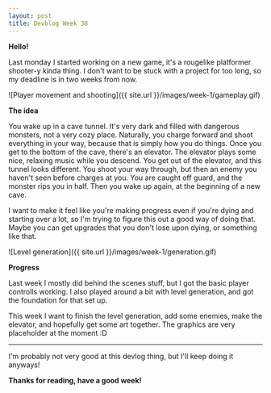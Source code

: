 ```yaml
---
layout: post
title: Devblog Week 38
---
```


**Hello!**

Last monday I started working on a new game, it's a rougelike platformer shooter-y kinda thing.
I don't want to be stuck with a project for too long, so my deadline is in two weeks from now.


![Player movement and shooting]({{ site.url }}/images/week-1/gameplay.gif)


**The idea**

You wake up in a cave tunnel. It's very dark and filled with dangerous monsters, not a very cozy place. Naturally, you charge forward and shoot everything in your way, because that is simply how you do things. Once you get to the bottom of the cave, there's an elevator. The elevator plays some nice, relaxing music while you descend. You get out of the elevator, and this tunnel looks different. You shoot your way through, but then an enemy you haven't seen before charges at you. You are caught off guard, and the monster rips you in half.
Then you wake up again, at the beginning of a new cave.

I want to make it feel like you're making progress even if you're dying and starting over a lot, so I'm trying to figure this out a good way of doing that. Maybe you can get upgrades that you don't lose upon dying, or something like that.

![Level generation]({{ site.url }}/images/week-1/generation.gif)

**Progress**

Last week I mostly did behind the scenes stuff, but I got the basic player controlls working. I also played around a bit with level generation, and got the foundation for that set up.

This week I want to finish the level generation, add some enemies, make the elevator, and hopefully get some art together. The graphics are very placeholder at the moment :D

----------

I'm probably not very good at this devlog thing, but I'll keep doing it anyways!

**Thanks for reading, have a good week!**


